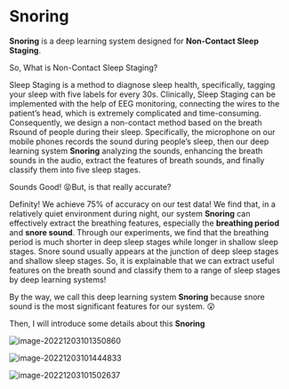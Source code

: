 # Snoring

**Snoring** is a deep learning system designed for **Non-Contact Sleep Staging**. 

So, What is Non-Contact Sleep Staging?

Sleep Staging is a method to diagnose sleep health, specifically, tagging your sleep with five labels for every 30s. Clinically, Sleep Staging can be implemented with the help of EEG monitoring, connecting the wires to the patient’s head, which is extremely complicated and time-consuming. Consequently, we design a non-contact method based on the breath Rsound of people during their sleep. Specifically, the microphone on our mobile phones records the sound during people’s sleep, then our deep learning system **Snoring** analyzing the sounds, enhancing the breath sounds in the audio, extract the features of breath sounds, and finally classify them into five sleep stages. 

Sounds Good! 😝But, is that really accurate? 

Definity! We achieve 75% of accuracy on our test data! We find that, in a relatively quiet environment during night, our system **Snoring** can effectively extract the breathing features, especially the **breathing period** and **snore sound**. Through our experiments, we find that the breathing period is much shorter in deep sleep stages while longer in shallow sleep stages. Snore sound usually appears at the junction of deep sleep stages and shallow sleep stages. So, it is explainable that we can extract useful features on the breath sound and classify them to a range of sleep stages by deep learning systems! 

By the way, we call this deep learning system **Snoring** because snore sound is the most significant features for our system. 😲

Then, I will introduce some details about this **Snoring**



<p>


![image-20221203101350860](https://github.com/Ameixa551/Snoring/blob/master/images/image-20221203101350860.png)

</p>

<p>

![image-20221203101444833](https://github.com/Ameixa551/Snoring/blob/master/images/image-20221203101444833.png)

</p>

<p>

![image-20221203101502637](https://github.com/Ameixa551/Snoring/blob/master/images/image-20221203101502637.png)

</p>
